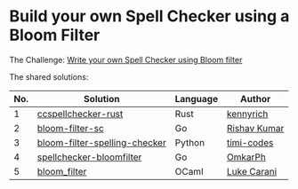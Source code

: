 # Build your own Spell Checker using a Bloom Filter

The Challenge: [Write your own Spell Checker using Bloom filter](https://codingchallenges.fyi/challenges/challenge-bloom)

The shared solutions:

| No. | Solution                                                                        | Language | Author                                           |
|-----|---------------------------------------------------------------------------------|----------|--------------------------------------------------|
| 1 | [ccspellchecker-rust](https://github.com/KennyRich/ccspellchecker-rust) | Rust     | [kennyrich](https://github.com/KennyRich) |
| 2   | [bloom-filter-sc](https://github.com/i-m-afk/bloom-filter-sc)| Go   | [Rishav Kumar](https://github.com/i-m-afk/)     |
| 3 | [bloom-filter-spelling-checker](https://github.com/timi-codes/bloom-filter-spelling-checker) | Python     | [timi-codes](https://github.com/timi-codes) |
| 4   | [spellchecker-bloomfilter](https://github.com/OmkarPh/spellchecker-bloomfilter)| Go   | [OmkarPh](https://github.com/OmkarPh)     |
| 5 | [bloom_filter](https://github.com/lwcarani/bloom_filter)| OCaml | [Luke Carani](https://github.com/lwcarani) |

